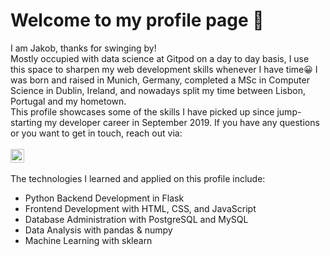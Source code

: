 <h1>Welcome to my profile page 👋</h1>

<div>I am Jakob, thanks for swinging by!<br>Mostly occupied with data science at Gitpod on a day to day basis, I use this space to sharpen my web development skills whenever I have time&#x1F600 I was born and raised in Munich, Germany, completed a MSc in Computer Science in Dublin, Ireland, and nowadays split my time between Lisbon, Portugal and my hometown.<br> This profile showcases some of the skills I have picked up since jump-starting my developer career in September 2019. If you have any questions or you want to get in touch, reach out via:</div>
<br>
<a href="https://www.linkedin.com/in/jakob-herold/" target="_blank"><img alt="LinkedIn" width="22px" src="https://cdn.jsdelivr.net/npm/simple-icons@v3/icons/linkedin.svg"></a>
<br>
<br>
<div>The technologies I learned and applied on this profile include:</div>
<ul>
  <li>Python Backend Development in Flask</li>
  <li>Frontend Development with HTML, CSS, and JavaScript</li>
  <li>Database Administration with PostgreSQL and MySQL</li>
  <li>Data Analysis with pandas & numpy</li>
  <li>Machine Learning with sklearn</li>
 </ul>
